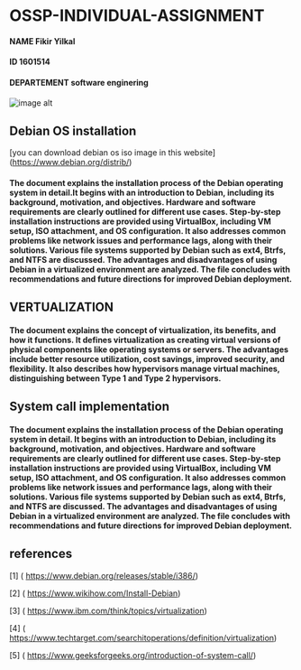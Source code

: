 # OSSP-INDIVIDUAL-ASSIGNMENT
   #### NAME   Fikir Yilkal
   #### ID   1601514
   #### DEPARTEMENT   software enginering
 ![image alt](https://github.com/saran-yi/OSSP-INDIVIDUAL-ASSIGNMENT/blob/main/Debian-logo.jpg?raw=true)  
## Debian OS installation
[you can download debian os iso image in this website] (https://www.debian.org/distrib/)
#### The document explains the installation process of the Debian operating system in detail.It begins with an introduction to Debian, including its background,  motivation, and objectives. Hardware and software requirements are clearly outlined for different use cases. Step-by-step installation instructions are provided  using VirtualBox, including VM setup, ISO attachment, and OS configuration. It also addresses common problems like network issues and performance lags, along with  their solutions. Various file systems supported by Debian such as ext4, Btrfs, and NTFS are discussed. The advantages and disadvantages of using Debian in a virtualized environment are analyzed. The file concludes with recommendations and future directions for improved Debian deployment.     
## VERTUALIZATION
####  The document explains the concept of virtualization, its benefits, and how it functions. It defines virtualization as creating virtual versions of physical  components like operating systems or servers. The advantages include better resource utilization, cost savings, improved security, and flexibility. It also  describes how hypervisors manage virtual machines, distinguishing between Type 1 and Type 2 hypervisors.
## System call implementation          
#### The document explains the installation process of the Debian operating system in detail. It begins with an introduction to Debian, including its background, motivation, and objectives. Hardware and software requirements are clearly outlined for different use cases. Step-by-step installation instructions are provided using VirtualBox, including VM setup, ISO attachment, and OS configuration. It also addresses common problems like network issues and performance lags, along with their solutions. Various file systems supported by Debian such as ext4, Btrfs, and NTFS are discussed. The advantages and disadvantages of using Debian in a virtualized environment are analyzed. The file concludes with recommendations and future directions for improved Debian deployment.
## references
[1] ( https://www.debian.org/releases/stable/i386/)

[2] ( https://www.wikihow.com/Install-Debian)

[3] ( https://www.ibm.com/think/topics/virtualization)

[4] ( https://www.techtarget.com/searchitoperations/definition/virtualization)

[5] ( https://www.geeksforgeeks.org/introduction-of-system-call/)
